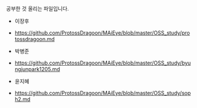 공부한 것 올리는 파일입니다.

- 이장후
- https://github.com/ProtossDragoon/MAiEye/blob/master/OSS_study/protossdragoon.md

- 박병준
- https://github.com/ProtossDragoon/MAiEye/blob/master/OSS_study/byungjunpark1205.md

- 윤지혜
- https://github.com/ProtossDragoon/MAiEye/blob/master/OSS_study/soph2.md
